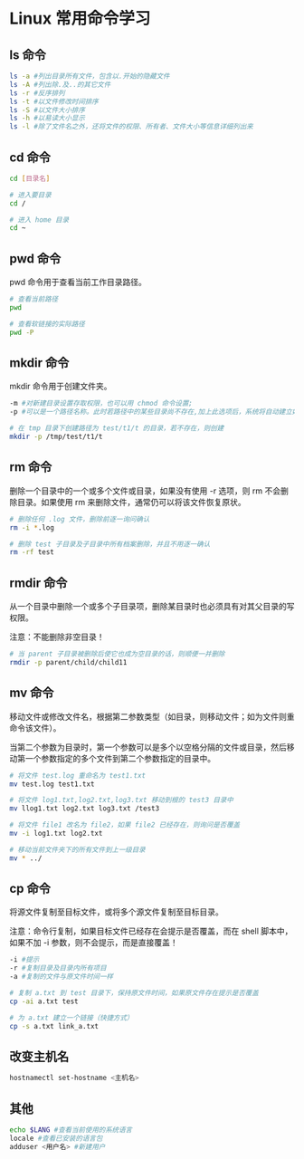 # Linux 常用命令学习

## ls 命令

```bash
ls -a #列出目录所有文件，包含以.开始的隐藏文件
ls -A #列出除.及..的其它文件
ls -r #反序排列
ls -t #以文件修改时间排序
ls -S #以文件大小排序
ls -h #以易读大小显示
ls -l #除了文件名之外，还将文件的权限、所有者、文件大小等信息详细列出来
```

## cd 命令

```bash
cd [目录名]

# 进入要目录
cd /

# 进入 home 目录
cd ~
```

## pwd 命令

pwd 命令用于查看当前工作目录路径。

```bash
# 查看当前路径
pwd

# 查看软链接的实际路径
pwd -P
```

## mkdir 命令

mkdir 命令用于创建文件夹。

```bash
-m #对新建目录设置存取权限，也可以用 chmod 命令设置;
-p #可以是一个路径名称。此时若路径中的某些目录尚不存在,加上此选项后，系统将自动建立好那些尚不在的目录，即一次可以建立多个目录。

# 在 tmp 目录下创建路径为 test/t1/t 的目录，若不存在，则创建
mkdir -p /tmp/test/t1/t
```

## rm 命令

删除一个目录中的一个或多个文件或目录，如果没有使用 -r 选项，则 rm 不会删除目录。如果使用 rm 来删除文件，通常仍可以将该文件恢复原状。

```bash
# 删除任何 .log 文件，删除前逐一询问确认
rm -i *.log

# 删除 test 子目录及子目录中所有档案删除，并且不用逐一确认
rm -rf test
```

## rmdir 命令

从一个目录中删除一个或多个子目录项，删除某目录时也必须具有对其父目录的写权限。

注意：不能删除非空目录！

```bash
# 当 parent 子目录被删除后使它也成为空目录的话，则顺便一并删除
rmdir -p parent/child/child11
```

## mv 命令

移动文件或修改文件名，根据第二参数类型（如目录，则移动文件；如为文件则重命令该文件）。

当第二个参数为目录时，第一个参数可以是多个以空格分隔的文件或目录，然后移动第一个参数指定的多个文件到第二个参数指定的目录中。

```bash
# 将文件 test.log 重命名为 test1.txt
mv test.log test1.txt

# 将文件 log1.txt,log2.txt,log3.txt 移动到根的 test3 目录中
mv llog1.txt log2.txt log3.txt /test3

# 将文件 file1 改名为 file2，如果 file2 已经存在，则询问是否覆盖
mv -i log1.txt log2.txt

# 移动当前文件夹下的所有文件到上一级目录
mv * ../
```

## cp 命令

将源文件复制至目标文件，或将多个源文件复制至目标目录。

注意：命令行复制，如果目标文件已经存在会提示是否覆盖，而在 shell 脚本中，如果不加 -i 参数，则不会提示，而是直接覆盖！

```bash
-i #提示
-r #复制目录及目录内所有项目
-a #复制的文件与原文件时间一样

# 复制 a.txt 到 test 目录下，保持原文件时间，如果原文件存在提示是否覆盖
cp -ai a.txt test

# 为 a.txt 建立一个链接（快捷方式）
cp -s a.txt link_a.txt
```

## 改变主机名

```bash
hostnamectl set-hostname <主机名>
```

## 其他

```bash
echo $LANG #查看当前使用的系统语言
locale #查看已安装的语言包
adduser <用户名> #新建用户
```
